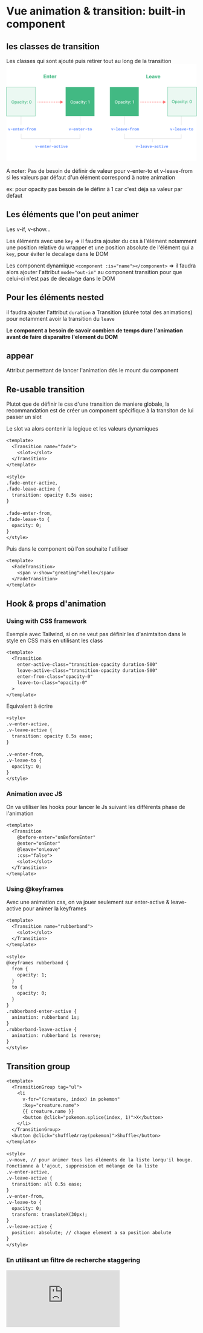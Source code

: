 # Vue animation & transition: built-in component

## les classes de transition

Les classes qui sont ajouté puis retirer tout au long de la transition
![class de transition](public/transition.png)

A noter:
Pas de besoin de définir de valeur pour v-enter-to et v-leave-from si les valeurs par défaut d'un élément correspond à notre animation

ex: pour opacity pas besoin de le définr à 1 car c'est déja sa valeur par defaut

## Les éléments que l'on peut animer

Les v-if, v-show...

Les éléments avec une `key` => il faudra ajouter du css à l'élément notamment une position relative du wrapper et une position absolute de l'élément qui a `key`, pour éviter le decalage dans le DOM

Les component dynamique `<component :is="name"></component>` => il faudra alors ajouter l'attribut `mode="out-in"` au component transition pour que celui-ci n'est pas de decalage dans le DOM

## Pour les éléments nested

il faudra ajouter l'attribut `duration` a Transition (durée total des animations) pour notamment avoir la transition du `leave`

**Le component a besoin de savoir combien de temps dure l'animation avant de faire disparaitre l'element du DOM**

## appear

Attribut permettant de lancer l'animation dés le mount du component

## Re-usable transition

Plutot que de définir le css d'une transition de maniere globale, la recommandation est de créer un component spécifique à la transiton de lui passer un slot

Le slot va alors contenir la logique et les valeurs dynamiques

```vue FadeTransition component
<template>
  <Transition name="fade">
    <slot></slot>
  </Transition>
</template>

<style>
.fade-enter-active,
.fade-leave-active {
  transition: opacity 0.5s ease;
}

.fade-enter-from,
.fade-leave-to {
  opacity: 0;
}
</style>
```

Puis dans le component où l'on souhaite l'utiliser

```vue
<template>
  <FadeTransition>
    <span v-show="greating">hello</span>
  </FadeTransition>
</template>
```

## Hook & props d'animation

### Using with CSS framework

Exemple avec Tailwind, si on ne veut pas définir les d'animtaiton dans le style en CSS mais en utilisant les class

```vue
<template>
  <Transition
    enter-active-class="transition-opacity duration-500"
    leave-active-class="transition-opacity duration-500"
    enter-from-class="opacity-0"
    leave-to-class="opacity-0"
  >
</template>
```

Equivalent à écrire

```vue
<style>
.v-enter-active,
.v-leave-active {
  transition: opacity 0.5s ease;
}

.v-enter-from,
.v-leave-to {
  opacity: 0;
}
</style>
```

### Animation avec JS

On va utiliser les hooks pour lancer le Js suivant les différents phase de l'animation

```vue
<template>
  <Transition
    @before-enter="onBeforeEnter"
    @enter="onEnter"
    @leave="onLeave"
    :css="false">
    <slot></slot>
  </Transition>
</template>
```

### Using @keyframes

Avec une animation css, on va jouer seulement sur enter-active & leave-active pour animer la keyframes

```vue
<template>
  <Transition name="rubberband">
    <slot></slot>
  </Transition>
</template>

<style>
@keyframes rubberband {
  from {
    opacity: 1;
  }
  to {
    opacity: 0;
  }
}
.rubberband-enter-active {
  animation: rubberband 1s;
}
.rubberband-leave-active {
  animation: rubberband 1s reverse;
}
</style>
```

## Transition group

```vue
<template>
  <TransitionGroup tag="ul">
    <li
      v-for="(creature, index) in pokemon"
      :key="creature.name">
      {{ creature.name }}
      <button @click="pokemon.splice(index, 1)">X</button>
    </li>
  </TransitionGroup>
  <button @click="shuffleArray(pokemon)">Shuffle</button>
</template>

<style>
.v-move, // pour animer tous les éléments de la liste lorqu'il bouge. Fonctionne à l'ajout, suppression et mélange de la liste
.v-enter-active,
.v-leave-active {
  transition: all 0.5s ease;
}
.v-enter-from,
.v-leave-to {
  opacity: 0;
  transform: translateX(30px);
}
.v-leave-active {
  position: absolute; // chaque element a sa position abolute
}
</style>
```

### En utilisant un filtre de recherche staggering

![Staggering Transitions](https://vuejs.org/guide/built-ins/transition-group.html#staggering-list-transitions)
